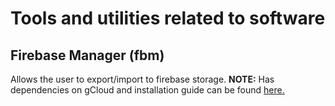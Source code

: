 # Tools and utilities related to software

## Firebase Manager (fbm)
Allows the user to export/import to firebase storage.
**NOTE:** Has dependencies on gCloud and installation guide can be found
[here.](../docs/gcloud.md)
